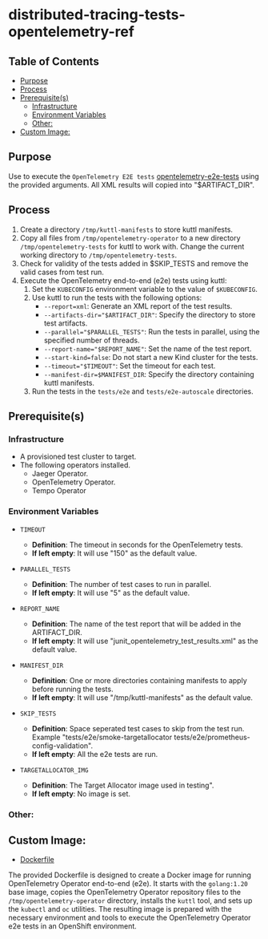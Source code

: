 # distributed-tracing-tests-opentelemetry-ref<!-- omit from toc -->

## Table of Contents<!-- omit from toc -->

- [Purpose](#purpose)
- [Process](#process)
- [Prerequisite(s)](#prerequisites)
  - [Infrastructure](#infrastructure)
  - [Environment Variables](#environment-variables)
  - [Other:](#other)
- [Custom Image:](#custom-image)

## Purpose

Use to execute the `OpenTelemetry E2E tests` [opentelemetry-e2e-tests](https://github.com/open-telemetry/opentelemetry-operator/tree/main/tests) using the provided arguments. All XML results will copied into "$ARTIFACT_DIR".

## Process

1. Create a directory `/tmp/kuttl-manifests` to store kuttl manifests.
2. Copy all files from `/tmp/opentelemetry-operator` to a new directory `/tmp/opentelemetry-tests` for kuttl to work with. Change the current working directory to `/tmp/opentelemetry-tests`.
3. Check for validity of the tests added in $SKIP_TESTS and remove the valid cases from test run. 
4. Execute the OpenTelemetry end-to-end (e2e) tests using kuttl:
   1. Set the `KUBECONFIG` environment variable to the value of `$KUBECONFIG`.
   2. Use kuttl to run the tests with the following options:
      - `--report=xml`: Generate an XML report of the test results.
      - `--artifacts-dir="$ARTIFACT_DIR"`: Specify the directory to store test artifacts.
      - `--parallel="$PARALLEL_TESTS"`: Run the tests in parallel, using the specified number of threads.
      - `--report-name="$REPORT_NAME"`: Set the name of the test report.
      - `--start-kind=false`: Do not start a new Kind cluster for the tests.
      - `--timeout="$TIMEOUT"`: Set the timeout for each test.
      - `--manifest-dir=$MANIFEST_DIR`: Specify the directory containing kuttl manifests.
   3. Run the tests in the `tests/e2e` and `tests/e2e-autoscale` directories.

## Prerequisite(s)

### Infrastructure

- A provisioned test cluster to target.
- The following operators installed.
  - Jaeger Operator.
  - OpenTelemetry Operator.
  - Tempo Operator

### Environment Variables

- `TIMEOUT`
  - **Definition**: The timeout in seconds for the OpenTelemetry tests.
  - **If left empty**: It will use "150" as the default value.

- `PARALLEL_TESTS`
  - **Definition**: The number of test cases to run in parallel.
  - **If left empty**: It will use "5" as the default value.

- `REPORT_NAME`
  - **Definition**: The name of the test report that will be added in the ARTIFACT_DIR.
  - **If left empty**: It will use "junit_opentelemetry_test_results.xml" as the default value.

- `MANIFEST_DIR`
  - **Definition**: One or more directories containing manifests to apply before running the tests.
  - **If left empty**: It will use "/tmp/kuttl-manifests" as the default value.

- `SKIP_TESTS`
  - **Definition**: Space seperated test cases to skip from the test run. Example "tests/e2e/smoke-targetallocator tests/e2e/prometheus-config-validation".
  - **If left empty**: All the e2e tests are run.

- `TARGETALLOCATOR_IMG`
  - **Definition**: The Target Allocator image used in testing".
  - **If left empty**: No image is set.

### Other:

## Custom Image:

- [Dockerfile](https://github.com/open-telemetry/opentelemetry-operator/blob/main/tests/e2e-openshift/Dockerfile)

The provided Dockerfile is designed to create a Docker image for running OpenTelemetry Operator end-to-end (e2e). It starts with the `golang:1.20` base image, copies the OpenTelemetry Operator repository files to the `/tmp/opentelemetry-operator` directory, installs the `kuttl` tool, and sets up the `kubectl` and `oc` utilities. The resulting image is prepared with the necessary environment and tools to execute the OpenTelemetry Operator e2e tests in an OpenShift environment.
